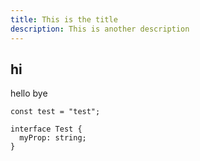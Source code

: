 ```yaml
---
title: This is the title
description: This is another description
---
```


## hi

hello
bye

```tsx
const test = "test";

interface Test {
  myProp: string;
}
```
